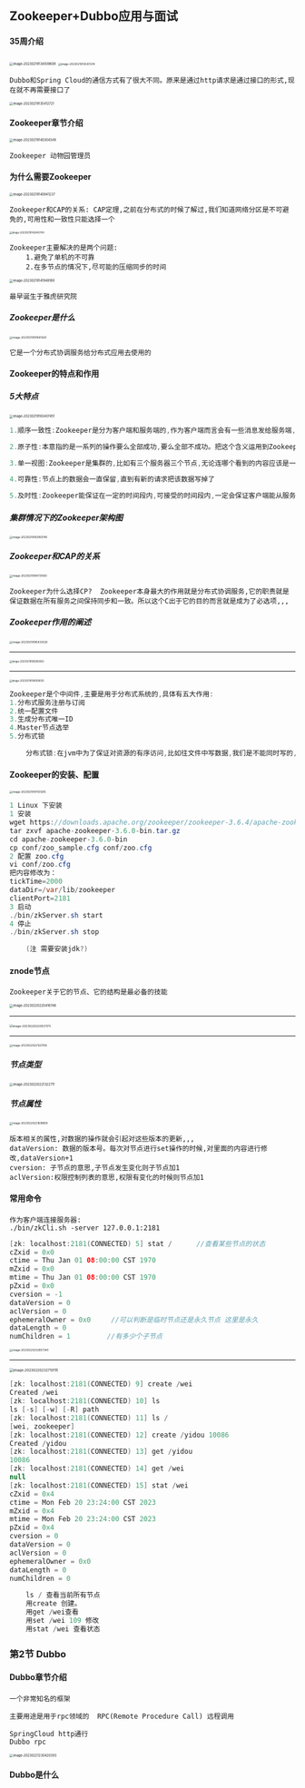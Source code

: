 ## Zookeeper+Dubbo应用与面试

#### 35周介绍

<img src="C:\Users\w1216\AppData\Roaming\Typora\typora-user-images\image-20230219134939609.png" alt="image-20230219134939609" style="zoom:40%;" />

<img src="C:\Users\w1216\AppData\Roaming\Typora\typora-user-images\image-20230219135301214.png" alt="image-20230219135301214" style="zoom:33%;" />

```
Dubbo和Spring Cloud的通信方式有了很大不同。原来是通过http请求是通过接口的形式,现在就不再需要接口了
```

<img src="C:\Users\w1216\AppData\Roaming\Typora\typora-user-images\image-20230219135412721.png" alt="image-20230219135412721" style="zoom:40%;" />



#### Zookeeper章节介绍

<img src="C:\Users\w1216\AppData\Roaming\Typora\typora-user-images\image-20230219140304348.png" alt="image-20230219140304348" style="zoom:40%;" />

```
Zookeeper 动物园管理员
```

#### 为什么需要Zookeeper

<img src="C:\Users\w1216\AppData\Roaming\Typora\typora-user-images\image-20230219140941237.png" alt="image-20230219140941237" style="zoom:40%;" />

```
Zookeeper和CAP的关系: CAP定理,之前在分布式的时候了解过,我们知道网络分区是不可避免的,可用性和一致性只能选择一个
```

<img src="C:\Users\w1216\AppData\Roaming\Typora\typora-user-images\image-20230219142645704.png" alt="image-20230219142645704" style="zoom:30%;" />

```
Zookeeper主要解决的是两个问题:
	1.避免了单机的不可靠
	2.在多节点的情况下,尽可能的压缩同步的时间
```

<img src="C:\Users\w1216\AppData\Roaming\Typora\typora-user-images\image-20230219141948189.png" alt="image-20230219141948189" style="zoom:40%;" />

```
最早诞生于雅虎研究院
```

##### Zookeeper是什么

<img src="C:\Users\w1216\AppData\Roaming\Typora\typora-user-images\image-20230219181641420.png" alt="image-20230219181641420" style="zoom:33%;" />

```
它是一个分布式协调服务给分布式应用去使用的
```

#### Zookeeper的特点和作用

##### 5大特点

<img src="C:\Users\w1216\AppData\Roaming\Typora\typora-user-images\image-20230219183407451.png" alt="image-20230219183407451" style="zoom:40%;" />

```java
1.顺序一致性:Zookeeper是分为客户端和服务端的,作为客户端而言会有一些消息发给服务端,那么在发送消息的时候肯定是一条一条的发,这些消息我们发出去的顺序是怎么样的,对于服务端Zookeeper而言,它就会以怎么样的顺序执行

2.原子性:本意指的是一系列的操作要么全部成功,要么全部不成功。把这个含义运用到Zookeeper中是 比如有一个请求过来,要更新一个内容,这个内容会被同步到所有节点上面去,这个同步的过程式一致的,要么全部成功

3.单一视图:Zookeeper是集群的,比如有三个服务器三个节点,无论连哪个看到的内容应该是一样的

4.可靠性:节点上的数据会一直保留,直到有新的请求把该数据写掉了

5.及时性:Zookeeper能保证在一定的时间段内,可接受的时间段内,一定会保证客户端能从服务器上读到最新的数据状态,
```

##### 集群情况下的Zookeeper架构图

<img src="C:\Users\w1216\AppData\Roaming\Typora\typora-user-images\image-20230219183950740.png" alt="image-20230219183950740" style="zoom:33%;" />

##### Zookeeper和CAP的关系

<img src="C:\Users\w1216\AppData\Roaming\Typora\typora-user-images\image-20230219184731060.png" alt="image-20230219184731060" style="zoom:33%;" />

```
Zookeeper为什么选择CP?  Zookeeper本身最大的作用就是分布式协调服务,它的职责就是保证数据在所有服务之间保持同步和一致。所以这个C出于它的目的而言就是成为了必选项,,,
```

##### Zookeeper作用的阐述

<img src="C:\Users\w1216\AppData\Roaming\Typora\typora-user-images\image-20230219185433526.png" alt="image-20230219185433526" style="zoom:33%;" />

<hr>

<img src="C:\Users\w1216\AppData\Roaming\Typora\typora-user-images\image-20230219185950902.png" alt="image-20230219185950902" style="zoom:30%;" />

<hr>

<img src="C:\Users\w1216\AppData\Roaming\Typora\typora-user-images\image-20230219190058035.png" alt="image-20230219190058035" style="zoom:30%;" />

```java
Zookeeper是个中间件,主要是用于分布式系统的,具体有五大作用:
1.分布式服务注册与订阅
2.统一配置文件
3.生成分布式唯一ID
4.Master节点选举
5.分布式锁
    
    分布式锁:在jvm中为了保证对资源的有序访问,比如往文件中写数据,我们是不能同时写的,如果同时写数据可能会造成数据混乱、错误,所以为了保证线程安全通常会加synchronize,对资源进行互斥同步保证他们的线程安全,可以是分布式系统中这些锁就会失效,因为他们都分布在不同的机器不同的jvm中,如果他们想同时往一个文件中写数据如何保证互斥访问?这个时候就需要用到分布式锁了。主流实现分布式锁有两种方式 一种是利用redis,另一种是利用Zookeeper
```

#### Zookeeper的安装、配置

<img src="C:\Users\w1216\AppData\Roaming\Typora\typora-user-images\image-20230219191131295.png" alt="image-20230219191131295" style="zoom:33%;" />

```java
1 Linux 下安装
1 安装
wget https://downloads.apache.org/zookeeper/zookeeper-3.6.4/apache-zookeeper-3.6.4-bin.tar.gz 如果下载速度慢，就用教辅提供的安装包
tar zxvf apache-zookeeper-3.6.0-bin.tar.gz
cd apache-zookeeper-3.6.0-bin
cp conf/zoo_sample.cfg conf/zoo.cfg
2 配置 zoo.cfg
vi conf/zoo.cfg
把内容修改为：
tickTime=2000
dataDir=/var/lib/zookeeper
clientPort=2181
3 启动
./bin/zkServer.sh start
4 停止
./bin/zkServer.sh stop
    
    (注 需要安装jdk?)
```



#### znode节点

```
Zookeeper关于它的节点、它的结构是最必备的技能
```

<img src="C:\Users\w1216\AppData\Roaming\Typora\typora-user-images\image-20230220220416748.png" alt="image-20230220220416748" style="zoom:40%;" />

<hr>

<img src="C:\Users\w1216\AppData\Roaming\Typora\typora-user-images\image-20230220220531173.png" alt="image-20230220220531173" style="zoom:36%;" />

<hr>

<img src="C:\Users\w1216\AppData\Roaming\Typora\typora-user-images\image-20230220221221158.png" alt="image-20230220221221158" style="zoom:33%;" />

##### 节点类型

<img src="C:\Users\w1216\AppData\Roaming\Typora\typora-user-images\image-20230220221322711.png" alt="image-20230220221322711" style="zoom:40%;" />

##### 节点属性

<img src="C:\Users\w1216\AppData\Roaming\Typora\typora-user-images\image-20230220221618809.png" alt="image-20230220221618809" style="zoom:33%;" />

```
版本相关的属性,对数据的操作就会引起对这些版本的更新,,,
dataVersion: 数据的版本号。每次对节点进行set操作的时候,对里面的内容进行修改,dataVersion+1
cversion: 子节点的意思,子节点发生变化则子节点加1
aclVersion:权限控制列表的意思,权限有变化的时候则节点加1
```

#### 常用命令



```
作为客户端连接服务器:
./bin/zkCli.sh -server 127.0.0.1:2181
```

```java
[zk: localhost:2181(CONNECTED) 5] stat /      //查看某些节点的状态
cZxid = 0x0
ctime = Thu Jan 01 08:00:00 CST 1970
mZxid = 0x0
mtime = Thu Jan 01 08:00:00 CST 1970
pZxid = 0x0
cversion = -1
dataVersion = 0
aclVersion = 0
ephemeralOwner = 0x0     //可以判断是临时节点还是永久节点 这里是永久
dataLength = 0
numChildren = 1         //有多少个子节点
```

<img src="C:\Users\w1216\AppData\Roaming\Typora\typora-user-images\image-20230220232857340.png" alt="image-20230220232857340" style="zoom:33%;" />

<hr>

<img src="C:\Users\w1216\AppData\Roaming\Typora\typora-user-images\image-20230220232710115.png" alt="image-20230220232710115" style="zoom:43%;" />

```java
[zk: localhost:2181(CONNECTED) 9] create /wei
Created /wei
[zk: localhost:2181(CONNECTED) 10] ls
ls [-s] [-w] [-R] path
[zk: localhost:2181(CONNECTED) 11] ls /
[wei, zookeeper]
[zk: localhost:2181(CONNECTED) 12] create /yidou 10086
Created /yidou
[zk: localhost:2181(CONNECTED) 13] get /yidou
10086
[zk: localhost:2181(CONNECTED) 14] get /wei
null
[zk: localhost:2181(CONNECTED) 15] stat /wei
cZxid = 0x4
ctime = Mon Feb 20 23:24:00 CST 2023
mZxid = 0x4
mtime = Mon Feb 20 23:24:00 CST 2023
pZxid = 0x4
cversion = 0
dataVersion = 0
aclVersion = 0
ephemeralOwner = 0x0
dataLength = 0
numChildren = 0
    
    ls / 查看当前所有节点
    用create 创建。
    用get /wei查看
    用set /wei 109 修改
    用stat /wei 查看状态
```



### 第2节 Dubbo

#### Dubbo章节介绍

```
一个非常知名的框架

主要用途是用于rpc领域的  RPC(Remote Procedure Call) 远程调用

SpringCloud http通行
Dubbo rpc
```

<img src="C:\Users\w1216\AppData\Roaming\Typora\typora-user-images\image-20230221230420393.png" alt="image-20230221230420393" style="zoom:40%;" />

#### Dubbo是什么

